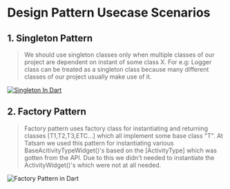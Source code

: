 
# Design Pattern Usecase Scenarios

  

## 1. Singleton Pattern

> We should use singleton classes only when multiple classes of our project are dependent on instant of some class X. For e.g: Logger class can be treated as a singleton class because many different classes of our project usually make use of it.

  
  

[![Singleton In Dart](https://miro.medium.com/max/875/1*qernQB-UfLn7fDbHdvAh0g.png "Singleton In Dart")](https://medium.com/flutter-community/flutter-design-patterns-1-singleton-437f04e923ce  "Singleton In Dart")

  
## 2. Factory Pattern

> Factory pattern uses factory class for instantiating and returning classes [T1,T2,T3,ETC...] which all implement some base class "T".
> At Tatsam we used this pattern for instantiating various BaseAcitivityTypeWidget()'s based on the [ActivityType] which was gotten from the API. Due to this we didn't needed to instantiate the ActivityWidget()'s which were not at all needed.  

![Factory Pattern in Dart](https://miro.medium.com/max/875/1*qernQB-UfLn7fDbHdvAh0g.png "Factory Pattern in Dart")